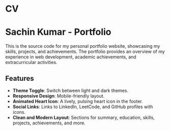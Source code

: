 # CV

# Sachin Kumar - Portfolio

This is the source code for my personal portfolio website, showcasing my skills, projects, and achievements. The portfolio provides an overview of my experience in web development, academic achievements, and extracurricular activities.

## Features

- **Theme Toggle**: Switch between light and dark themes.
- **Responsive Design**: Mobile-friendly layout.
- **Animated Heart Icon**: A lively, pulsing heart icon in the footer.
- **Social Links**: Links to LinkedIn, LeetCode, and GitHub profiles with icons.
- **Clean and Modern Layout**: Sections for summary, education, skills, projects, achievements, and more.
